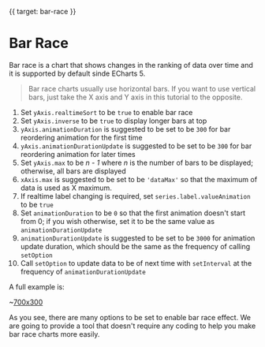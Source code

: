 {{ target: bar-race }}

# Bar Race

Bar race is a chart that shows changes in the ranking of data over time and it is supported by default sinde ECharts 5.

> Bar race charts usually use horizontal bars. If you want to use vertical bars, just take the X axis and Y axis in this tutorial to the opposite.

1. Set `yAxis.realtimeSort` to be `true` to enable bar race
2. Set `yAxis.inverse` to be `true` to display longer bars at top
3. `yAxis.animationDuration` is suggested to be set to be `300` for bar reordering animation for the first time
4. `yAxis.animationDurationUpdate` is suggested to be set to be `300` for bar reordering animation for later times
5. Set `yAxis.max` to be *n - 1* where *n* is the number of bars to be displayed; otherwise, all bars are displayed
6. `xAxis.max` is suggested to be set to be `'dataMax'` so that the maximum of data is used as X maximum.
7. If realtime label changing is required, set `series.label.valueAnimation` to be `true`
8. Set `animationDuration` to be `0` so that the first animation doesn't start from 0; if you wish otherwise, set it to be the same value as `animationDurationUpdate`
9. `animationDurationUpdate` is suggested to be set to be `3000` for animation update duration, which should be the same as the frequency of calling `setOption`
10. Call `setOption` to update data to be of next time with `setInterval` at the frequency of `animationDurationUpdate`

A full example is:

~[700x300](${galleryViewPath}bar-race&edit=1&reset=1)

As you see, there are many options to be set to enable bar race effect. We are going to provide a tool that doesn't require any coding to help you make bar race charts more easily.
